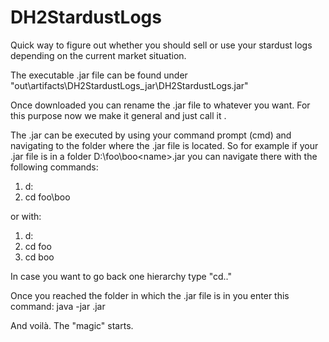 # DH2StardustLogs
Quick way to figure out whether you should sell or use your stardust logs depending on the current market situation.

The executable .jar file can be found under "out\artifacts\DH2StardustLogs_jar\DH2StardustLogs.jar"

Once downloaded you can rename the .jar file to whatever you want. For this purpose now we make it general and just call it <name>.

The <name>.jar can be executed by using your command prompt (cmd) and navigating to the folder where the .jar file is located. So for example if your <name>.jar file is in a folder D:\foo\boo\<name>.jar you can navigate there with the following commands:
  1. d:
  2. cd foo\boo
  
or with:
  1. d:
  2. cd foo
  3. cd boo
  
In case you want to go back one hierarchy type "cd.."
  
Once you reached the folder in which the <name>.jar file is in you enter this command:
  java -jar <name>.jar
  
And voilà. The "magic" starts.
